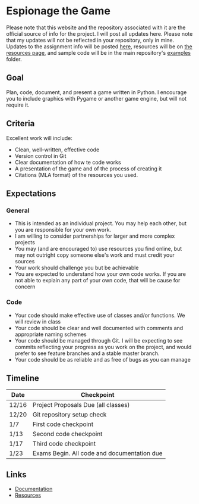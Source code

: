# Espionage the Game

Please note that this website and the repository associated with it are the official source of info for the project. I will post all updates here. Please note that my updates will not be reflected in your repository, only in mine. Updates to the assignment info will be posted [here](https://jgerstein.github.io/FinalProject19/), resources will be on [the resources page](https://jgerstein.github.io/FinalProject19/resources), and sample code will be in the main repository's [examples](https://github.com/jgerstein/FinalProject19/tree/master/examples) folder.

## Goal

Plan, code, document, and present a game written in Python. I encourage you to include graphics with Pygame or another game engine, but will not require it.

## Criteria

Excellent work will include:

* Clean, well-written, effective code
* Version control in Git
* Clear documentation of how te code works
* A presentation of the game and of the process of creating it
* Citations (MLA format) of the resources you used.

## Expectations

### General

* This is intended as an individual project. You may help each other, but you are responsible for your own work.
* I am willing to consider partnerships for larger and more complex projects
* You may (and are encouraged to) use resources you find online, but may not outright copy someone else's work and must credit your sources
* Your work should challenge you but be achievable
* You are expected to understand how your own code works. If you are not able to explain any part of your own code, that will be cause for concern

### Code

* Your code should make effective use of classes and/or functions. We will review in class
* Your code should be clear and well documented with comments and appropriate naming schemes
* Your code should be managed through Git. I will be expecting to see commits reflecting your progress as you work on the project, and would prefer to see feature branches and a stable master branch.
* Your code should be as reliable and as free of bugs as you can manage

## Timeline

Date  | Checkpoint
------|---------------------------------------------
12/16 | Project Proposals Due (all classes)
12/20 | Git repository setup check
1/7   | First code checkpoint
1/13  | Second code checkpoint
1/17  | Third code checkpoint
1/23  | Exams Begin. All code and documentation due

## Links

* [Documentation](documentation.md)
* [Resources](resources.md)
